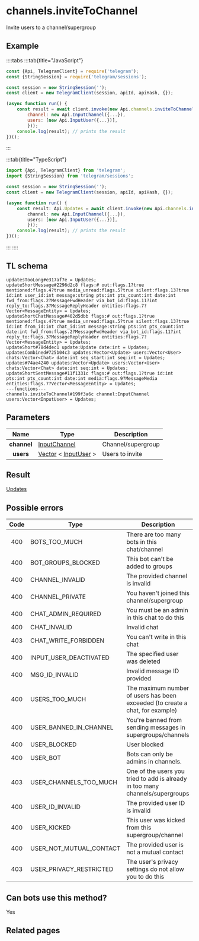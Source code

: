 # channels.inviteToChannel

Invite users to a channel/supergroup

## Example

::::tabs
:::tab{title="JavaScript"}

```js
const {Api, TelegramClient} = require('telegram');
const {StringSession} = require('telegram/sessions');

const session = new StringSession('');
const client = new TelegramClient(session, apiId, apiHash, {});

(async function run() {
    const result = await client.invoke(new Api.channels.inviteToChannel({
		channel: new Api.InputChannel({...}),
		users: [new Api.InputUser({...})],
		}));
    console.log(result); // prints the result
})();

```

:::

:::tab{title="TypeScript"}

```ts
import {Api, TelegramClient} from 'telegram';
import {StringSession} from 'telegram/sessions';

const session = new StringSession('');
const client = new TelegramClient(session, apiId, apiHash, {});

(async function run() {
    const result: Api.Updates = await client.invoke(new Api.channels.inviteToChannel({
		channel: new Api.InputChannel({...}),
		users: [new Api.InputUser({...})],
		}));
    console.log(result); // prints the result
})();

```

:::
::::

## TL schema

```
updatesTooLong#e317af7e = Updates;
updateShortMessage#2296d2c8 flags:# out:flags.1?true mentioned:flags.4?true media_unread:flags.5?true silent:flags.13?true id:int user_id:int message:string pts:int pts_count:int date:int fwd_from:flags.2?MessageFwdHeader via_bot_id:flags.11?int reply_to:flags.3?MessageReplyHeader entities:flags.7?Vector<MessageEntity> = Updates;
updateShortChatMessage#402d5dbb flags:# out:flags.1?true mentioned:flags.4?true media_unread:flags.5?true silent:flags.13?true id:int from_id:int chat_id:int message:string pts:int pts_count:int date:int fwd_from:flags.2?MessageFwdHeader via_bot_id:flags.11?int reply_to:flags.3?MessageReplyHeader entities:flags.7?Vector<MessageEntity> = Updates;
updateShort#78d4dec1 update:Update date:int = Updates;
updatesCombined#725b04c3 updates:Vector<Update> users:Vector<User> chats:Vector<Chat> date:int seq_start:int seq:int = Updates;
updates#74ae4240 updates:Vector<Update> users:Vector<User> chats:Vector<Chat> date:int seq:int = Updates;
updateShortSentMessage#11f1331c flags:# out:flags.1?true id:int pts:int pts_count:int date:int media:flags.9?MessageMedia entities:flags.7?Vector<MessageEntity> = Updates;
---functions---
channels.inviteToChannel#199f3a6c channel:InputChannel users:Vector<InputUser> = Updates;
```

## Parameters

|    Name     | Type                                                                                                          | Description        |
| :---------: | ------------------------------------------------------------------------------------------------------------- | ------------------ |
| **channel** | [InputChannel](https://core.telegram.org/type/InputChannel)                                                   | Channel/supergroup |
|  **users**  | [Vector](https://core.telegram.org/type/Vector%20t) < [InputUser](https://core.telegram.org/type/InputUser) > | Users to invite    |

## Result

[Updates](https://core.telegram.org/type/Updates)

## Possible errors

| Code | Type                    | Description                                                                   |
| :--: | ----------------------- | ----------------------------------------------------------------------------- |
| 400  | BOTS_TOO_MUCH           | There are too many bots in this chat/channel                                  |
| 400  | BOT_GROUPS_BLOCKED      | This bot can't be added to groups                                             |
| 400  | CHANNEL_INVALID         | The provided channel is invalid                                               |
| 400  | CHANNEL_PRIVATE         | You haven't joined this channel/supergroup                                    |
| 400  | CHAT_ADMIN_REQUIRED     | You must be an admin in this chat to do this                                  |
| 400  | CHAT_INVALID            | Invalid chat                                                                  |
| 403  | CHAT_WRITE_FORBIDDEN    | You can't write in this chat                                                  |
| 400  | INPUT_USER_DEACTIVATED  | The specified user was deleted                                                |
| 400  | MSG_ID_INVALID          | Invalid message ID provided                                                   |
| 400  | USERS_TOO_MUCH          | The maximum number of users has been exceeded (to create a chat, for example) |
| 400  | USER_BANNED_IN_CHANNEL  | You're banned from sending messages in supergroups/channels                   |
| 400  | USER_BLOCKED            | User blocked                                                                  |
| 400  | USER_BOT                | Bots can only be admins in channels.                                          |
| 403  | USER_CHANNELS_TOO_MUCH  | One of the users you tried to add is already in too many channels/supergroups |
| 400  | USER_ID_INVALID         | The provided user ID is invalid                                               |
| 400  | USER_KICKED             | This user was kicked from this supergroup/channel                             |
| 400  | USER_NOT_MUTUAL_CONTACT | The provided user is not a mutual contact                                     |
| 403  | USER_PRIVACY_RESTRICTED | The user's privacy settings do not allow you to do this                       |

## Can bots use this method?

Yes

## Related pages
